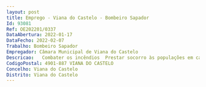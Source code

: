 ```yaml
--- 
layout: post
title: Emprego - Viana do Castelo - Bombeiro Sapador
Id: 93081
Ref: OE202201/0337
DataAbertura: 2022-01-17
DataFecho: 2022-02-07
Trabalho: Bombeiro Sapador
Empregador: Câmara Municipal de Viana do Castelo
Descricao:   Combater os incêndios  Prestar socorro às populações em caso de incêndios, inundações, desabamentos, abalroamentos e em todos os acidentes, catástrofes ou calamidades  Prestar socorro a náufragos e fazer buscas subaquáticas  Exercer atividades de socorro e transporte de sinistrados e doentes, incluindo a urgência pré hospitalar  Fazer a proteção contra incêndios em edifícios públicos, casas de espetáculos e divertimento público e outros recintos, mediante solicitação e de acordo com as normas em vigor, nomeadamente prestando serviço de vigilância durante a realização de eventos públicos  Colaborar em outras atividades de proteção civil, no âmbito do exercício das funções específicas que lhes forem cometidas  Emitir, nos termos da lei, pareceres técnicos em matéria de proteção contra incêndios e outros sinistros Exercer atividades de formação cívica, com especial incidência nos domínios da prevenção contra o risco de incêndio e outros acidentes domésticos  Participar noutras ações, para as quais estejam tecnicamente preparados e se enquadrem nos seus fins específicos
CodigoPostal: 4901-887 VIANA DO CASTELO
Concelho: Viana do Castelo
Distrito: Viana do Castelo
--- 
```

